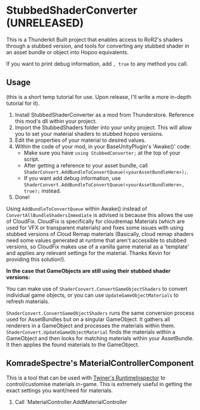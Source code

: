 # StubbedShaderConverter (UNRELEASED)
This is a Thunderkit Built project that enables access to RoR2's shaders through a stubbed version, and tools for converting any stubbed shader in an asset bundle or object into Hopoo equivalents.

If you want to print debug information, add `, true` to any method you call.

## Usage
(this is a short temp tutorial for use. Upon release, I'll write a more in-depth tutorial for it).

1. Install StubbedShaderConverter as a mod from Thunderstore. Reference this mod's dll within your project.
2. Import the StubbedShaders folder into your unity project. This will allow you to set your material shaders to stubbed hopoo versions.
3. Edit the properties of your material to desired values.
4. Within the code of your mod, in your BaseUnityPlugin's 'Awake()' code:
    - Make sure you have `using StubbedConverter;` at the top of your script.
    - After getting a reference to your asset bundle, call `ShaderConvert.AddBundleToConvertQueue(<yourAssetBundleHere>);`.
    - If you want add debug information, use `ShaderConvert.AddBundleToConvertQueue(<yourAssetBundleHere>, true);` instead.
5. Done!

Using `AddBundleToConvertQueue` within Awake() instead of `ConvertAllBundleShadersImmediate` is advised is because this allows the use of CloudFix. CloudFix is specifically for cloudremap Materials (which are used for VFX or transparent materials) and fixes some issues with using stubbed versions of Cloud Remap materials (Basically, cloud remap shaders need some values generated at runtime that aren't accessible to stubbed versions, so CloudFix makes use of a vanilla game material as a 'template' and applies any relevant settings for the material. Thanks Kevin for providing this solution!).

__In the case that GameObjects are still using their stubbed shader versions:__

You can make use of `ShaderConvert.ConvertGameObjectShaders` to convert individual game objects, or you can use `UpdateGameObjectMaterials` to refresh materials.

`ShaderConvert.ConvertGameObjectShaders` runs the same conversion process used for AssetBundles but on a singular GameObject. It gathers all renderers in a GameObject and processes the materials within them.  
`ShaderConvert.UpdateGameObjectMaterial` finds the materials within a GameObject and then looks for matching materials within your AssetBundle. It then applies the found materials to the GameObject.  

## KomradeSpectre's MaterialControllerComponent

This is a tool that can be used with [Twiner's RuntimeInspector](https://thunderstore.io/package/Twiner/RuntimeInspector/) to control/customise materials in-game. This is extremely useful in getting the exact settings you want/need for materials.

1. Call `MaterialController.AddMaterialController
